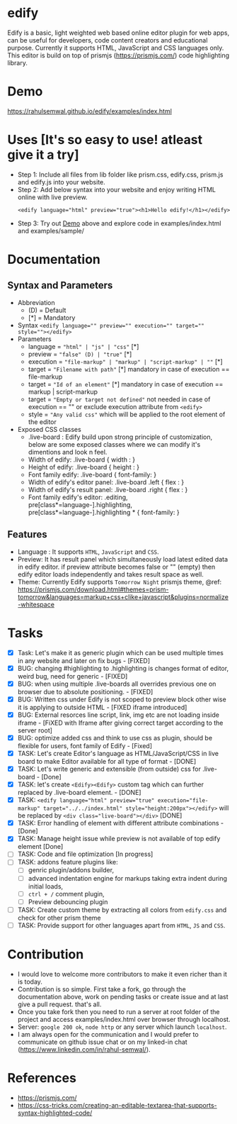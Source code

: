 # edify
Edify is a basic, light weighted web based online editor plugin for web apps, can be useful for developers, code content creators and educational purpose. Currently it supports HTML, JavaScript and CSS languages only. This editor is build on top of prismjs (https://prismjs.com/) code highlighting library.  

# Demo
https://rahulsemwal.github.io/edify/examples/index.html

# Uses [It's so easy to use! atleast give it a try]
- Step 1: Include all files from lib folder like prism.css, edify.css, prism.js and edify.js into your website.
- Step 2: Add below syntax into your website and enjoy writing HTML online with live preview.
  ``` 
  <edify language="html" preview="true"><h1>Hello edify!</h1></edify> 
  ```
- Step 3: Try out [Demo](#demo) above and explore code in examples/index.html and examples/sample/

# Documentation
## Syntax and Parameters
- Abbreviation
  * (D) = Default
  * [*] = Mandatory
- Syntax ``` <edify language="" preview="" execution="" target="" style=""></edify> ```
- Parameters
  * language  =  `"html" | "js" | "css"` [*]
  * preview   =  `"false" (D) | "true"` [*]
  * execution =  `"file-markup" | "markup" | "script-markup" | ""` [*]  
  * target    =  `"Filename with path"` [*] mandatory in case of execution == file-markup
  * target    =  `"Id of an element"` [*] mandatory in case of execution == markup | script-markup
  * target    =  `"Empty or target not defined"` not needed in case of execution == "" or exclude execution attribute from `<edify>`     
  * style     =  `"Any valid css"` which will be applied to the root element of the editor
- Exposed CSS classes
  * .live-board : Edify build upon strong principle of customization, below are some exposed classes where we can modify it's dimentions and look n feel.
  * Width of edify: .live-board  { width : <custom width parameter> }
  * Height of edify: .live-board { height : <custom height parameter> }
  * Font family edify: .live-board { font-family: <custom font family> } 
  * Width of edify's editor panel: .live-board .left { flex : <custom width parameter or percentage> }
  * Width of edify's result panel: .live-board .right { flex : <custom width parameter or percentage> }
  * Font family edify's editor: .editing, pre[class*=language-].highlighting, pre[class*=language-].highlighting * { font-family: <custom font family> }   
  
## Features
- Language : It supports `HTML`, `JavaScript` and `CSS`.
- Preview: It has result panel which simultaneously load latest edited data in edify editor. if preview attribute becomes false or "" (empty) then edify editor loads independently and takes result space as well.
-  Theme: Currently Edify supports `Tomorrow Night` prismjs theme, @ref: https://prismjs.com/download.html#themes=prism-tomorrow&languages=markup+css+clike+javascript&plugins=normalize-whitespace

# Tasks
- [x] Task: Let's make it as generic plugin which can be used multiple times in any website and later on fix bugs - [FIXED]
- [x] BUG: changing #highlighting to .highlighting is changes format of editor, weird bug, need for generic - [FIXED]
- [x] BUG: when using multiple .live-boards all overrides previous one on browser due to absolute positioning. - [FIXED]
- [x] BUG: Written css under Edify is not scoped to preview block other wise it is applying to outside HTML - [FIXED iframe introduced]
- [x] BUG: External resorces line script, link, img etc are not loading inside iframe - [FiXED with Iframe after giving correct target according to the server root]  
- [x] BUG: optimize added css and think to use css as plugin, should be flexible for users, font family of Edify - [Fixed]
- [x] TASK: Let's create Editor's language as HTML/JavaScript/CSS in live board to make Editor available for all type of format - [DONE] 
- [x] TASK: Let's write generic and extensible (from outside) css for .live-board - [Done]
- [x] TASK: let's create `<Edify><Edify>` custom tag which can further replaced by .live-board element. - [DONE]
- [x] TASK: `<edify language="html" preview="true" execution="file-markup" target="../../index.html" style="height:200px"></edify>` will be replaced by `<div class="live-board"></div>` [DONE]   
- [x] TASK: Error handling of <edify> element with different attribute combinations - [Done] 
- [x] TASK: Manage height issue while preview is not available of top edify element [Done] 
- [ ] TASK: Code and file optimization [In progress]
- [ ] TASK: addons feature plugins like: 
  * [ ] genric plugin/addons builder, 
  * [ ] advanced indentation engine for markups taking extra indent during initial loads, 
  * [ ] `ctrl + /` comment plugin, 
  * [ ] Preview debouncing plugin
- [ ] TASK: Create custom theme by extracting all colors from `edify.css` and check for other prism theme
- [ ] TASK: Provide support for other languages apart from `HTML`, `JS` and `CSS`.

# Contribution
  - I would love to welcome more contributors to make it even richer than it is today.
  - Contribution is so simple. First take a fork, go through the documentation above, work on pending tasks or create issue and at last give a pull request. that's all.
  - Once you take fork then you need to run a server at root folder of the project and access examples/index.html over browser through localhost.
  - Server: `google 200 ok`, `node http` or any server which launch `localhost`. 
  - I am always open for the communication and I would prefer to communicate on github issue chat or on my linked-in chat (https://www.linkedin.com/in/rahul-semwal/).  
  
# References
  - https://prismjs.com/
  - https://css-tricks.com/creating-an-editable-textarea-that-supports-syntax-highlighted-code/ 
